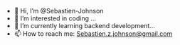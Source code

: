 - 👋 Hi, I’m @Sebastien-Johnson
- 👀 I’m interested in coding ...
- 🌱 I’m currently learning backend development...
- 📫 How to reach me: Sebastien.z.johnson@gmail.com

<!---
Sebastien-Johnson/Sebastien-Johnson is a ✨ special ✨ repository because its `README.md` (this file) appears on your GitHub profile.
You can click the Preview link to take a look at your changes.
--->
